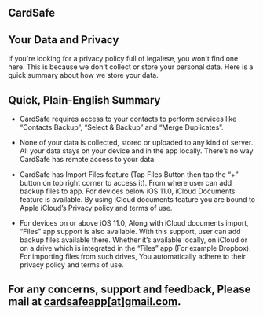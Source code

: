 ## CardSafe

## Your Data and Privacy
If you're looking for a privacy policy full of legalese, you won't find one here. This is because we don't collect or store your personal data. Here is a quick summary about how we store your data.

## Quick, Plain-English Summary

* CardSafe requires access to your contacts to perform services like “Contacts Backup”, “Select & Backup” and “Merge Duplicates”.

* None of your data is collected, stored or uploaded to any kind of server. All your data stays on your device and in the app locally. There’s no way CardSafe has remote access to your data.

* CardSafe has Import Files feature (Tap Files Button then tap the “+” button on top right corner to access it). From where user can add backup files to app. For devices below iOS 11.0, iCloud Documents feature is available. By using iCloud documents feature you are bound to Apple iCloud’s Privacy policy and terms of use.

* For devices on or above iOS 11.0, Along with iCloud documents import, “Files” app support is also available. With this support, user can add backup files available there. Whether it’s available locally, on iCloud or on a drive which is integrated in the “Files” app (For example Dropbox). For importing files from such drives, You automatically adhere to their privacy policy and terms of use.

## For any concerns, support and feedback, Please mail at [cardsafeapp[at]gmail.com](mailto:cardsafeapp@gmail.com).
